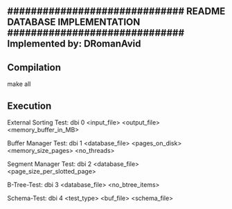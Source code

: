 ##############################
README DATABASE IMPLEMENTATION
##############################
Implemented by: DRomanAvid
--------------------------

Compilation
-----------
make all


Execution
---------

External Sorting Test:
dbi 0 <input_file> <output_file> <memory_buffer_in_MB>

Buffer Manager Test:
dbi 1 <database_file> <pages_on_disk> <memory_size_pages> <no_threads>

Segment Manager Test:
dbi 2 <database_file> <page_size_per_slotted_page>

B-Tree-Test:
dbi 3 <database_file> <no_btree_items>

Schema-Test:
dbi 4 <test_type> <buf_file> <schema_file>
